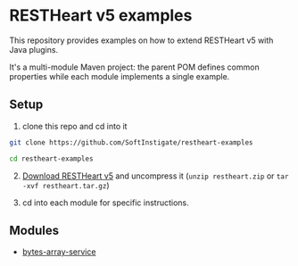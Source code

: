 # RESTHeart v5 examples

This repository provides examples on how to extend RESTHeart v5 with Java plugins.

It's a multi-module Maven project: the parent POM defines common properties while each module implements a single example.

## Setup

1) clone this repo and cd into it

```bash
git clone https://github.com/SoftInstigate/restheart-examples

cd restheart-examples
```

2) [Download RESTHeart v5](https://github.com/SoftInstigate/restheart/releases/tag/5.0.0-RC3) and uncompress it (`unzip restheart.zip` or `tar -xvf restheart.tar.gz`)

3) cd into each module for specific instructions.

## Modules

 - [bytes-array-service](bytes-array-service/README.md)